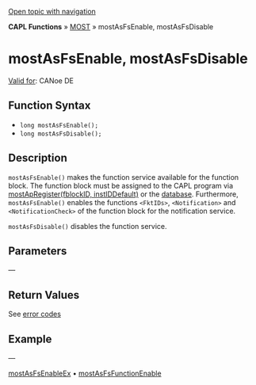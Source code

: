 [Open topic with navigation](../../../../../CANoeDEFamily.htm#Topics/CAPLFunctions/MOST/Functions/CAPLfunctionMOSTAsFsEnableMOSTAsFsDisable.md)

**CAPL Functions** » [MOST](../CAPLfunctionsMOSTOverview.md) » mostAsFsEnable, mostAsFsDisable

# mostAsFsEnable, mostAsFsDisable

[Valid for](../../../Shared/FeatureAvailability.md): CANoe DE

## Function Syntax

- `long mostAsFsEnable();`
- `long mostAsFsDisable();`

## Description

`mostAsFsEnable()` makes the function service available for the function block. The function block must be assigned to the CAPL program via [mostApRegister(fblockID, instIDDefault)](CAPLfunctionMOSTApRegister.md) or the [database](../../../CANoeCANalyzer/MOST/MOSTSimulationDatabase.md). Furthermore, `mostAsFsEnable()` enables the functions `<FktIDs>`, `<Notification>` and `<NotificationCheck>` of the function block for the notification service.

`mostAsFsDisable()` disables the function service.

## Parameters

—

## Return Values

See [error codes](../CAPLfunctionsMOSTErrorCodes.md)

## Example

—

[mostAsFsEnableEx](CAPLfunctionMOSTAsFsEnableExMOSTAsFsDisableEx.md) • [mostAsFsFunctionEnable](CAPLfunctionMOSTAsFsFunctionEnable.md)
